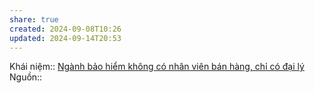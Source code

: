 ```yaml
---
share: true
created: 2024-09-08T10:26
updated: 2024-09-14T20:53
---
```

Khái niệm:: 
[Ngành bảo hiểm không có nhân viên bán hàng, chỉ có đại lý](./Ng%C3%A0nh%20b%E1%BA%A3o%20hi%E1%BB%83m%20kh%C3%B4ng%20c%C3%B3%20nh%C3%A2n%20vi%C3%AAn%20b%C3%A1n%20h%C3%A0ng,%20ch%E1%BB%89%20c%C3%B3%20%C4%91%E1%BA%A1i%20l%C3%BD.md)
Nguồn:: 
